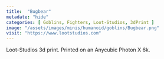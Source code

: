```yaml
---
title:  "Bugbear"
metadate: "hide"
categories: [ Goblins, Fighters, Loot-Studios, 3dPrint ]
image: "/assets/images/minis/humanoid/goblins/Bugbear.png"
visit: "https://www.lootstudios.com"
---
```

Loot-Studios 3d print. Printed on an Anycubic Photon X 6k.
